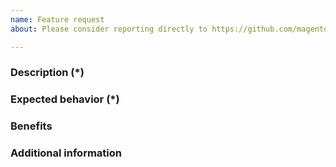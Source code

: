 ```yaml
---
name: Feature request
about: Please consider reporting directly to https://github.com/magento/community-features

---
```


<!---
Important: This repository is intended only for Magento 2 Technical Issues. Enter Feature Requests at https://github.com/magento/community-features. Project stakeholders monitor and manage requests. Feature requests entered using this form may be moved to the forum.
Fields marked with (*) are required. Please don't remove the template.
-->

### Description (*)
<!--- Describe the feature you would like to add. -->

### Expected behavior (*)
<!--- What is the expected behavior of this feature? How is it going to work? -->

### Benefits
<!--- How do you think this feature would improve Magento? -->

### Additional information
<!--- What other information can you provide about the desired feature? -->
